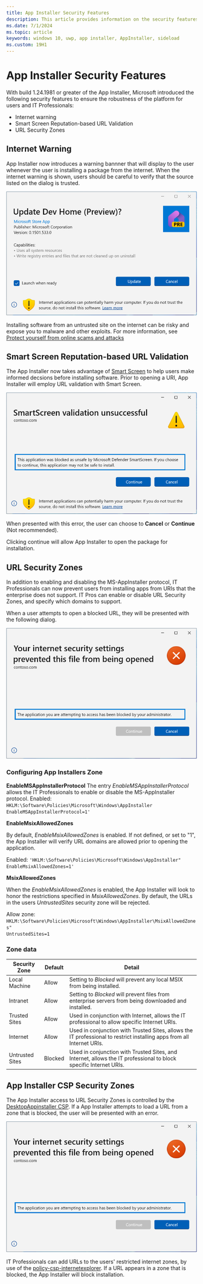 ```yaml
---
title: App Installer Security Features
description: This article provides information on the security features provided by the App Installer.
ms.date: 7/1/2024
ms.topic: article
keywords: windows 10, uwp, app installer, AppInstaller, sideload
ms.custom: 19H1
---
```


# App Installer Security Features
With build 1.24.1981 or greater of the App Installer, Microsoft introduced the following security features to ensure the robustness of the platform for users and IT Professionals:

* Internet warning
* Smart Screen Reputation-based URL Validation
* URL Security Zones

## Internet Warning
App Installer now introduces a warning bannner that will display to the user whenever the user is installing a package from the internet. When the internet warning is shown, users should be careful to verify that the source listed on the dialog is trusted.

![Smart Screen Error](./images/app-installer-ui-dialog-update.png)

Installing software from an untrusted site on the internet can be risky and expose you to malware and other exploits. For more information, see [Protect yourself from online scams and attacks](https://support.microsoft.com/en-us/office/protect-yourself-from-online-scams-and-attacks-0109ae3f-fe61-4262-8dce-2ee3cd43bac7)

## Smart Screen Reputation-based URL Validation
The App Installer now takes advantage of [Smart Screen](https://learn.microsoft.com/en-us/windows/security/operating-system-security/virus-and-threat-protection/microsoft-defender-smartscreen/) to help users make informed decsions before installing software.
Prior to opening a URI, App Installer will employ URL validation with Smart Screen.  

![Smart Screen Error](./images/app-installer-smart-screen.png)

When presented with this error, the user can choose to **Cancel** or **Continue** (Not recommended).

Clicking continue will allow App Installer to open the package for installation.

## URL Security Zones
In addition to enabling and disabling the MS-AppInstaller protocol, IT Professionals can now prevent users from installing apps from URIs that the enterprise does not support. IT Pros can enable or disable URL Security Zones, and specify which domains to support. 

When a user attempts to open a blocked URL, they will be presented with the following dialog.

![Internet Zone Error](./images/app-installer-zone-error.png)

### Configuring App Installers Zone

**EnableMSAppInstallerProtocol**
The entry *EnableMSAppInstallerProtocol* allows the IT Professionals to enable or disable the MS-AppInstaller protocol.
Enabled: <code>HKLM:\Software\Policies\Microsoft\Windows\AppInstaller EnableMSAppInstallerProtocol=1'</code>

**EnableMsixAllowedZones**

By default, *EnableMsixAllowedZones* is enabled. If not defined, or set to "1", the App Installer will verify URL domains are allowed prior to opening the application.

Enabled: <code>'HKLM:\Software\Policies\Microsoft\Windows\AppInstaller" EnableMsixAllowedZones=1'</code>

**MsixAllowedZones**

When the *EnableMsixAllowedZones* is enabled, the App Installer will look to honor the restrictions specified in *MsixAllowedZones*. By default, the URLs in the users *UntrustedSites* security zone will be rejected.

Allow zone: <code>HKLM:\Software\Policies\Microsoft\Windows\AppInstaller\MsixAllowedZones" UntrustedSites=1</code>

### Zone data

| Security Zone | Default | Detail 
| --- | --- | --- 
| Local Machine | Allow | Setting to *Blocked* will prevent any local MSIX from being installed.
| Intranet | Allow | Setting to *Blocked* will prevent files from enterprise servers from being downloaded and installed.
| Trusted Sites | Allow | Used in conjunction with Internet, allows the IT professional to allow specific Internet URIs.
| Internet | Allow | Used in conjunction with Trusted Sites, allows the IT professional to restrict installing apps from all Internet URIs.
| Untrusted Sites | Blocked | Used in conjunction with Trusted Sites, and Internet, allows the IT professional to block specific Internet URIs.


## App Installer CSP Security Zones
The App Installer access to URL Security Zones is controlled by the [DesktopAppinstaller CSP](https://learn.microsoft.com/en-us/windows/client-management/mdm/policy-csp-desktopappinstaller#enableappinstaller). If a App Installer attempts to load a URL from a zone that is blocked, the user will be presented with an error.

![Internet Zone Error](./images/app-installer-zone-error.png)

IT Professionals can add URLs to the users' restricted internet zones, by use of the [policy-csp-internetexplorer](https://learn.microsoft.com/en-us/windows/client-management/mdm/policy-csp-internetexplorer). If a URL appears in a zone that is blocked, the App Installer will block installation.


